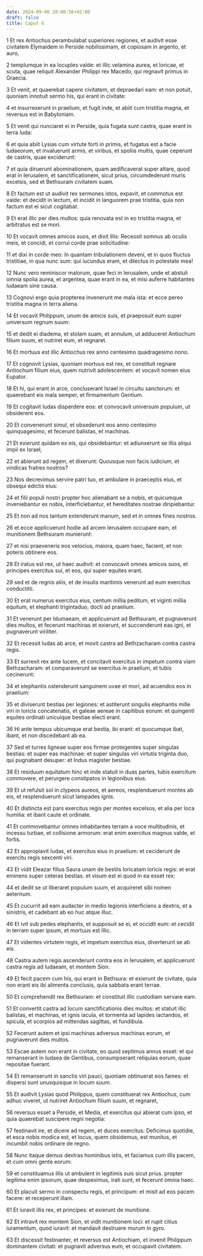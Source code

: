 ```yaml
---
date: 2024-09-06 20:00:56+02:00
draft: false
title: Caput 6
---
```





1 Et rex Antiochus perambulabat superiores regiones, et audivit esse civitatem Elymaidem in Perside nobilissimam, et copiosam in argento, et auro,

2 templumque in ea locuples valde: et illic velamina aurea, et loricae, et scuta, quae reliquit Alexander Philippi rex Macedo, qui regnavit primus in Graecia.

3 Et venit, et quaerebat capere civitatem, et depraedari eam: et non potuit, quoniam innotuit sermo his, qui erant in civitate:

4 et insurrexerunt in praelium, et fugit inde, et abiit cum tristitia magna, et reversus est in Babyloniam.

5 Et venit qui nunciaret ei in Perside, quia fugata sunt castra, quae erant in terra Iuda:

6 et quia abiit Lysias cum virtute forti in primis, et fugatus est a facie Iudaeorum, et invaluerunt armis, et viribus, et spoliis multis, quae ceperunt de castris, quae exciderunt:

7 et quia diruerunt abominationem, quam aedificaverat super altare, quod erat in Ierusalem, et sanctificationem, sicut prius, circumdederunt muris excelsis, sed et Bethsuram civitatem suam.

8 Et factum est ut audivit rex sermones istos, expavit, et commotus est valde: et decidit in lectum, et incidit in languorem prae tristitia, quia non factum est ei sicut cogitabat.

9 Et erat illic per dies multos: quia renovata est in eo tristitia magna, et arbitratus est se mori.

10 Et vocavit omnes amicos suos, et dixit illis: Recessit somnus ab oculis meis, et concidi, et corrui corde prae solicitudine:

11 et dixi in corde meo: In quantam tribulationem deveni, et in quos fluctus tristitiae, in qua nunc sum: qui iucundus eram, et dilectus in potestate mea!

12 Nunc vero reminiscor malorum, quae feci in Ierusalem, unde et abstuli omnia spolia aurea, et argentea, quae erant in ea, et misi auferre habitantes Iudaeam sine causa.

13 Cognovi ergo quia propterea invenerunt me mala ista: et ecce pereo tristitia magna in terra aliena.

14 Et vocavit Philippum, unum de amicis suis, et praeposuit eum super universum regnum suum:

15 et dedit ei diadema, et stolam suam, et annulum, ut adduceret Antiochum filium suum, et nutriret eum, et regnaret.

16 Et mortuus est illic Antiochus rex anno centesimo quadragesimo nono.

17 Et cognovit Lysias, quoniam mortuus est rex, et constituit regnare Antiochum filium eius, quem nutrivit adolescentem: et vocavit nomen eius Eupator.

18 Et hi, qui erant in arce, concluserant Israel in circuitu sanctorum: et quaerebant eis mala semper, et firmamentum Gentium.

19 Et cogitavit Iudas disperdere eos: et convocavit universum populum, ut obsiderent eos.

20 Et convenerunt simul, et obsederunt eos anno centesimo quinquagesimo, et fecerunt balistas, et machinas.

21 Et exierunt quidam ex eis, qui obsidebantur: et adiunxerunt se illis aliqui impii ex Israel,

22 et abierunt ad regem, et dixerunt: Quousque non facis iudicium, et vindicas fratres nostros?

23 Nos decrevimus servire patri tuo, et ambulare in praeceptis eius, et obsequi edictis eius:

24 et filii populi nostri propter hoc alienabant se a nobis, et quicumque inveniebantur ex nobis, interficiebantur, et hereditates nostrae diripiebantur.

25 Et non ad nos tantum extenderunt manum, sed et in omnes fines nostros.

26 et ecce applicuerunt hodie ad arcem Ierusalem occupare eam, et munitionem Bethsuram munierunt:

27 et nisi praeveneris eos velocius, maiora, quam haec, facient, et non poteris obtinere eos.

28 Et iratus est rex, ut haec audivit: et convocavit omnes amicos suos, et principes exercitus sui, et eos, qui super equites erant.

29 sed et de regnis aliis, et de insulis maritimis venerunt ad eum exercitus conductitii.

30 Et erat numerus exercitus eius, centum millia peditum, et viginti millia equitum, et elephanti trigintaduo, docti ad praelium.

31 Et venerunt per Idumaeam, et applicuerunt ad Bethsuram, et pugnaverunt dies multos, et fecerunt machinas et exierunt, et succenderunt eas igni, et pugnaverunt viriliter.

32 Et recessit Iudas ab arce, et movit castra ad Bethzacharam contra castra regis.

33 Et surrexit rex ante lucem, et concitavit exercitus in impetum contra viam Bethzacharam: et comparaverunt se exercitus in praelium, et tubis cecinerunt:

34 et elephantis ostenderunt sanguinem uvae et mori, ad acuendos eos in praelium:

35 et diviserunt bestias per legiones: et astiterunt singulis elephantis mille viri in loricis concatenatis, et galeae aereae in capitibus eorum: et quingenti equites ordinati unicuique bestiae electi erant.

36 Hi ante tempus ubicumque erat bestia, ibi erant: et quocumque ibat, ibant, et non discedebant ab ea.

37 Sed et turres ligneae super eos firmae protegentes super singulas bestias: et super eas machinae: et super singulas viri virtutis triginta duo, qui pugnabant desuper: et Indus magister bestiae.

38 Et residuum equitatum hinc et inde statuit in duas partes, tubis exercitum commovere, et perurgere constipatos in legionibus eius.

39 Et ut refulsit sol in clypeos aureos, et aereos, resplenduerunt montes ab eis, et resplenduerunt sicut lampades ignis.

40 Et distincta est pars exercitus regis per montes excelsos, et alia per loca humilia: et ibant caute et ordinate.

41 Et commovebantur omnes inhabitantes terram a voce multitudinis, et incessu turbae, et collisione armorum: erat enim exercitus magnus valde, et fortis.

42 Et appropiavit Iudas, et exercitus eius in praelium: et ceciderunt de exercitu regis sexcenti viri.

43 Et vidit Eleazar filius Saura unam de bestiis loricatam loricis regis: et erat eminens super ceteras bestias. et visum est ei quod in ea esset rex:

44 et dedit se ut liberaret populum suum, et acquireret sibi nomen aeternum.

45 Et cucurrit ad eam audacter in medio legionis interficiens a dextris, et a sinistris, et cadebant ab eo huc atque illuc.

46 Et ivit sub pedes elephantis, et supposuit se ei, et occidit eum: et cecidit in terram super ipsum, et mortuus est illic.

47 Et videntes virtutem regis, et impetum exercitus eius, diverterunt se ab eis.

48 Castra autem regis ascenderunt contra eos in Ierusalem, et applicuerunt castra regis ad Iudaeam, et montem Sion.

49 Et fecit pacem cum his, qui erant in Bethsura: et exierunt de civitate, quia non erant eis ibi alimenta conclusis, quia sabbata erant terrae.

50 Et comprehendit rex Bethsuram: et constituit illic custodiam servare eam.

51 Et convertit castra ad locum sanctificationis dies multos: et statuit illic balistas, et machinas, et ignis iacula, et tormenta ad lapides iactandos, et spicula, et scorpios ad mittendas sagittas, et fundibula.

52 Fecerunt autem et ipsi machinas adversus machinas eorum, et pugnaverunt dies multos.

53 Escae autem non erant in civitate, eo quod septimus annus esset: et qui remanserant in Iudaea de Gentibus, consumpserant reliquias eorum, quae repositae fuerant.

54 Et remanserunt in sanctis viri pauci, quoniam obtinuerat eos fames: et dispersi sunt unusquisque in locum suum.

55 Et audivit Lysias quod Philippus, quem constituerat rex Antiochus, cum adhuc viveret, ut nutriret Antiochum filium suum, et regnaret,

56 reversus esset a Perside, et Media, et exercitus qui abierat cum ipso, et quia quaerebat suscipere regni negotia:

57 festinavit ire, et dicere ad regem, et duces exercitus: Deficimus quotidie, et esca nobis modica est, et locus, quem obsidemus, est munitus, et incumbit nobis ordinare de regno.

58 Nunc itaque demus dextras hominibus istis, et faciamus cum illis pacem, et cum omni gente eorum:

59 et constituamus illis ut ambulent in legitimis suis sicut prius. propter legitima enim ipsorum, quae despeximus, irati sunt, et fecerunt omnia haec.

60 Et placuit sermo in conspectu regis, et principum: et misit ad eos pacem facere: et receperunt illam.

61 Et iuravit illis rex, et principes: et exierunt de munitione.

62 Et intravit rex montem Sion, et vidit munitionem loci: et rupit citius iuramentum, quod iuravit: et mandavit destruere murum in gyro.

63 Et discessit festinanter, et reversus est Antiochiam, et invenit Philippum dominantem civitati: et pugnavit adversus eum, et occupavit civitatem.

